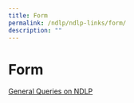 ```yaml
---
title: Form
permalink: /ndlp/ndlp-links/form/
description: ""
---
```

# **Form**

[General Queries on NDLP](https://go.gov.sg/phsndlpform)